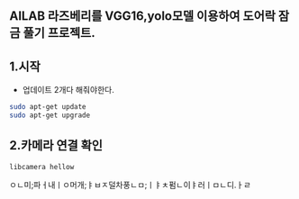 ## AILAB 라즈베리를 VGG16,yolo모델 이용하여 도어락 잠금 풀기 프로젝트.

## 1.시작
 * 업데이트 2개다 해줘야한다.
```bash
sudo apt-get update
sudo apt-get upgrade
```

## 2.카메라 연결 확인
```bush
libcamera hellow
```

ㅇㄴ미;파ㅓ내ㅣㅇ머개;ㅑㅂㅈ덜차풍ㄴㅁ;ㅣㅑㅊ펌ㄴ이ㅑ러ㅣㅁㄴ디.ㅏㄹ
